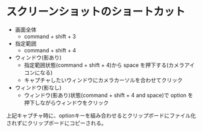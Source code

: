 # スクリーンショットのショートカット
* 画面全体
    * command + shift + 3
* 指定範囲
    * command + shift + 4
* ウィンドウ(影あり)
    * 指定範囲状態(command + shift + 4)から space を押下する(カメラアイコンになる)
    * キャプチャしたいウィンドウにカメラカーソルを合わせてクリック
* ウィンドウ(影なし)
    * ウィンドウ(影あり)状態(command + shift + 4 and space)で option を押下しながらウィンドウをクリック

上記キャプチャ時に、optionキーを組み合わせるとクリップボードにファイル化されずにクリップボードにコピーされる。

